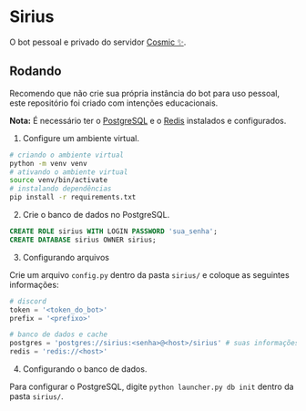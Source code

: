 # Sirius
O bot pessoal e privado do servidor [Cosmic ✨](https://discord.gg/SsfvNvNEZR).

## Rodando
Recomendo que não crie sua própria instância do bot para uso pessoal, este repositório foi criado com intenções educacionais.

**Nota:** É necessário ter o [PostgreSQL](https://www.postgresql.org/) e o [Redis](https://redis.io/) instalados e configurados.

1. Configure um ambiente virtual.
```bash
# criando o ambiente virtual
python -m venv venv
# ativando o ambiente virtual
source venv/bin/activate
# instalando dependências
pip install -r requirements.txt
```
2. Crie o banco de dados no PostgreSQL.
```sql
CREATE ROLE sirius WITH LOGIN PASSWORD 'sua_senha';
CREATE DATABASE sirius OWNER sirius;
```
3. Configurando arquivos

Crie um arquivo `config.py` dentro da pasta `sirius/` e coloque as seguintes informações:
```py
# discord
token = '<token_do_bot>'
prefix = '<prefixo>'

# banco de dados e cache
postgres = 'postgres://sirius:<senha>@<host>/sirius' # suas informações de cima
redis = 'redis://<host>'
```
4. Configurando o banco de dados.

Para configurar o PostgreSQL, digite `python launcher.py db init` dentro da pasta `sirius/`.
